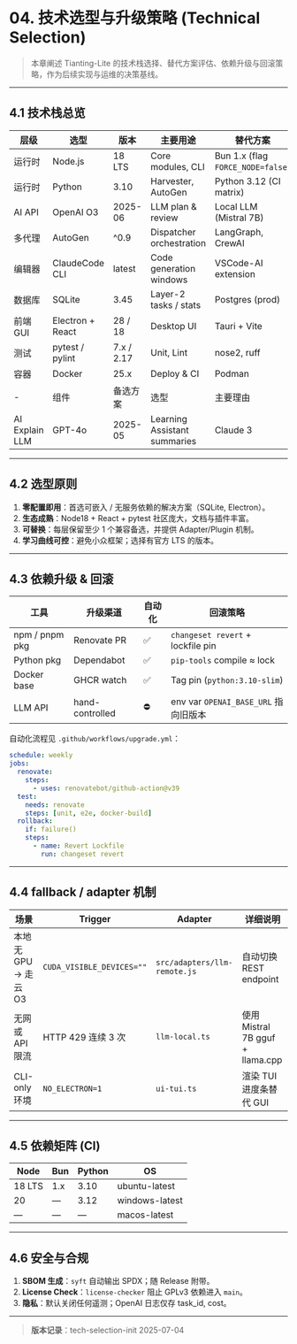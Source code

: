 <!-- status: done -->
# 04. 技术选型与升级策略 (Technical Selection)

> 本章阐述 Tianting-Lite 的技术栈选择、替代方案评估、依赖升级与回滚策略，作为后续实现与运维的决策基线。

---

## 4.1 技术栈总览
| 层级 | 选型 | 版本 | 主要用途 | 替代方案 |
|------|------|------|----------|----------|
| 运行时 | Node.js | 18 LTS | Core modules, CLI | Bun 1.x (flag `FORCE_NODE=false`) |
| 运行时 | Python | 3.10 | Harvester, AutoGen | Python 3.12 (CI matrix) |
| AI API | OpenAI O3 | 2025-06 | LLM plan & review | Local LLM (Mistral 7B) |
| 多代理 | AutoGen | ^0.9 | Dispatcher orchestration | LangGraph, CrewAI |
| 编辑器 | ClaudeCode CLI | latest | Code generation windows | VSCode-AI extension |
| 数据库 | SQLite | 3.45 | Layer-2 tasks / stats | Postgres (prod) |
| 前端 GUI | Electron + React | 28 / 18 | Desktop UI | Tauri + Vite |
| 测试 | pytest / pylint | 7.x / 2.17 | Unit, Lint | nose2, ruff |
| 容器 | Docker | 25.x | Deploy & CI | Podman |
- | 组件 | 备选方案 | 选型 | 主要理由 |
| AI Explain LLM | GPT-4o | 2025-05 | Learning Assistant summaries | Claude 3 |

---

## 4.2 选型原则
1. **零配置即用**：首选可嵌入 / 无服务依赖的解决方案（SQLite, Electron）。
2. **生态成熟**：Node18 + React + pytest 社区庞大，文档与插件丰富。
3. **可替换**：每层保留至少 1 个兼容备选，并提供 Adapter/Plugin 机制。
4. **学习曲线可控**：避免小众框架；选择有官方 LTS 的版本。

---

## 4.3 依赖升级 & 回滚
| 工具 | 升级渠道 | 自动化 | 回滚策略 |
|------|----------|--------|-----------|
| npm / pnpm pkg | Renovate PR | ✅ | `changeset revert` + lockfile pin |
| Python pkg | Dependabot | ✅ | `pip-tools` compile ≈ lock |
| Docker base | GHCR watch | ✅ | Tag pin (`python:3.10-slim`) |
| LLM API | hand-controlled | ⛔ | env var `OPENAI_BASE_URL` 指向旧版本 |

自动化流程见 `.github/workflows/upgrade.yml`：
```yaml
schedule: weekly
jobs:
  renovate:
    steps:
      - uses: renovatebot/github-action@v39
  test:
    needs: renovate
    steps: [unit, e2e, docker-build]
  rollback:
    if: failure()
    steps:
      - name: Revert Lockfile
        run: changeset revert
```

---

## 4.4 fallback / adapter 机制
| 场景 | Trigger | Adapter | 详细说明 |
|------|---------|---------|----------|
| 本地无 GPU → 走云 O3 | `CUDA_VISIBLE_DEVICES=""` | `src/adapters/llm-remote.js` | 自动切换 REST endpoint |
| 无网或 API 限流 | HTTP 429 连续 3 次 | `llm-local.ts` | 使用 Mistral 7B gguf + llama.cpp |
| CLI-only 环境 | `NO_ELECTRON=1` | `ui-tui.ts` | 渲染 TUI 进度条替代 GUI |

---

## 4.5 依赖矩阵 (CI)
| Node | Bun | Python | OS |
|------|-----|--------|----|
| 18 LTS | 1.x | 3.10 | ubuntu-latest |
| 20 | — | 3.12 | windows-latest |
| — | — | — | macos-latest |

---

## 4.6 安全与合规
1. **SBOM 生成**：`syft` 自动输出 SPDX；随 Release 附带。  
2. **License Check**：`license-checker` 阻止 GPLv3 依赖进入 `main`。  
3. **隐私**：默认关闭任何遥测；OpenAI 日志仅存 task_id, cost。

---
> **版本记录**：tech-selection-init 2025-07-04 